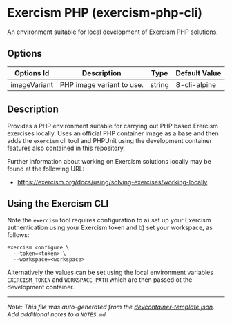 
# Exercism PHP (exercism-php-cli)

An environment suitable for local development of Exercism PHP solutions.

## Options

| Options Id | Description | Type | Default Value |
|-----|-----|-----|-----|
| imageVariant | PHP image variant to use. | string | 8-cli-alpine |

## Description

Provides a PHP environment suitable for carrying out PHP based Erercism
exercises locally. Uses an official PHP container image as a base and then adds
the `exercism` cli tool and PHPUnit using the development container features
also contained in this repository.

Further information about working on Exercism solutions locally may be found at
the following URL:
* https://exercism.org/docs/using/solving-exercises/working-locally

## Using the Exercism CLI

Note the `exercism` tool requires configuration to a) set up your Exercism
authentication using your Exercism token and b) set your workspace, as follows:

```shell
exercism configure \
  --token=<token> \
  --workspace=<workspace>
```

Alternatively the values can be set using the local environment variables
`EXERCISM_TOKEN` and `WORKSPACE_PATH` which are then passed ot the development
container.

---

_Note: This file was auto-generated from the [devcontainer-template.json](devcontainer-template.json).  Add additional notes to a `NOTES.md`._
